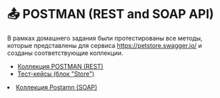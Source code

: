 #  📤 POSTMAN (REST and SOAP API) 

В рамках домашнего задания были протестированы все методы, которые представлены для сервиса https://petstore.swagger.io/ и созданы соответствующие коллекции.
 <ul>
<li>  <a href="https://www.postman.com/warped-crescent-652653/workspace/my-workspace/collection/26845605-a3901548-5876-476c-9079-e6374d662536?action=share&creator=26845605">Коллекция POSTMAN (REST) </a>  </li>
<li>  <a href="https://docs.google.com/spreadsheets/d/1-ZMJ01mJoNMZW0DawGgGR7rq5Oimd02k/edit#gid=1181609218">Тест-кейсы (блок "Store") </a>   </li>
</ul>
 <li>   <a href="https://www.postman.com/warped-crescent-652653/workspace/my-workspace/collection/26845605-ac327d4d-4307-4976-a735-246a69470f1f?action=share&creator=26845605">Коллекция Postamn (SOAP)</a>   </li>
 </ul>
